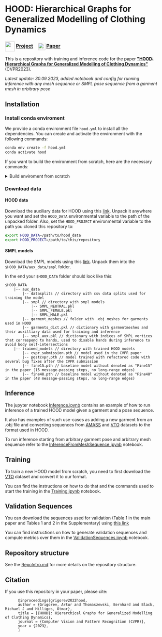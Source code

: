 
# HOOD: Hierarchical Graphs for Generalized Modelling of Clothing Dynamics

### <img align=center src=./static/icons/project.png width='32'/> [Project](https://dolorousrtur.github.io/hood/) &ensp; <img align=center src=./static/icons/paper.png width='24'/> [Paper](https://arxiv.org/abs/2212.07242) &ensp;  

This is a repository with training and inference code for the paper [**"HOOD: Hierarchical Graphs for Generalized Modelling of Clothing Dynamics"**](https://arxiv.org/abs/2212.07242) (CVPR2023).

*Latest update: 30.09.2023, added notebook and config for running inference with any mesh sequence or SMPL pose sequence from a garment mesh in arbitrary pose*

## Installation


### Install conda enviroment
We provide a conda environment file `hood.yml` to install all the dependencies. 
You can create and activate the environment with the following commands:

```bash
conda env create -f hood.yml
conda activate hood
```

If you want to build the environment from scratch, here are the necessary commands: 
<details>
  <summary>Build enviroment from scratch</summary>

```bash
# Create and activate a new environment
conda create -n hood python=3.9 -y
conda activate hood

# install pytorch (see https://pytorch.org/)
conda install pytorch torchvision torchaudio pytorch-cuda=11.7 -c pytorch -c nvidia -y

# install pytorch_geometric (see https://pytorch-geometric.readthedocs.io/en/latest/install/installation.html)
conda install pyg -c pyg -y

# install pytorch3d (see https://github.com/facebookresearch/pytorch3d/blob/main/INSTALL.md)
conda install -c fvcore -c iopath -c conda-forge fvcore iopath -y
conda install -c bottler nvidiacub -y
conda install pytorch3d -c pytorch3d -y


# install auxiliary packages with conda
conda install -c conda-forge munch pandas tqdm omegaconf matplotlib einops ffmpeg -y

# install more auxiliary packages with pip
pip install smplx aitviewer chumpy huepy

# create a new kernel for jupyter notebook
conda install ipykernel -y; python -m ipykernel install --user --name hood --display-name "hood"
```
</details>

### Download data
#### HOOD data
Download the auxiliary data for HOOD using this [link](https://drive.google.com/file/d/1RdA4L6Fy50VsKZ8k7ySp5ps5YtWoHSgs/view?usp=sharing).
Unpack it anywhere you want and set the `HOOD_DATA` environmental variable to the path of the unpacked folder.
Also, set the `HOOD_PROJECT` environmental variable to the path you cloned this repository to:

```bash
export HOOD_DATA=/path/to/hood_data
export HOOD_PROJECT=/path/to/this/repository
```

#### SMPL models
Download the SMPL models using this [link](https://smpl-x.is.tue.mpg.de/). Unpack them into the `$HOOD_DATA/aux_data/smpl` folder.

In the end your `$HOOD_DATA` folder should look like this:
```
$HOOD_DATA
    |-- aux_data
        |-- datasplits // directory with csv data splits used for training the model
        |-- smpl // directory with smpl models
            |-- SMPL_NEUTRAL.pkl
            |-- SMPL_FEMALE.pkl
            |-- SMPL_MALE.pkl
        |-- garment_meshes // folder with .obj meshes for garments used in HOOD
        |-- garments_dict.pkl // dictionary with garmentmeshes and their auxilliary data used for training and inference
        |-- smpl_aux.pkl // dictionary with indices of SMPL vertices that correspond to hands, used to disable hands during inference to avoid body self-intersections
    |-- trained_models // directory with trained HOOD models
        |-- cvpr_submission.pth // model used in the CVPR paper
        |-- postcvpr.pth // model trained with refactored code with several bug fixes after the CVPR submission
        |-- fine15.pth // baseline model without denoted as "Fine15" in the paper (15 message-passing steps, no long-range edges)
        |-- fine48.pth // baseline model without denoted as "Fine48" in the paper (48 message-passing steps, no long-range edges)
```

## Inference
The jupyter notebook [Inference.ipynb](Inference.ipynb) contains an example of how to run inference of a trained HOOD model given a garment and a pose sequence.

It also has examples of such use-cases as adding a new garment from an .obj file and converting sequences from [AMASS](https://amass.is.tue.mpg.de/) and [VTO](https://github.com/isantesteban/vto-dataset) datasets to the format used in HOOD.

To run inference starting from arbitrary garment pose and arbitrary mesh sequence refer to the [InferenceFromMeshSequence.ipynb](InferenceFromMeshSequence.ipynb) notebook.  

## Training
To train a new HOOD model from scratch, you need to first download the [VTO](https://github.com/isantesteban/vto-dataset) dataset and convert it to our format.

You can find the instructions on how to do that and the commands used to start the training in the [Training.ipynb](Training.ipynb) notebook.

## Validation Sequences
You can download the sequences used for validation (Table 1 in the main paper and Tables 1 and 2 in the Supplementary) 
using [this link](https://drive.google.com/file/d/1jFkDWPZW2HwYsYqcXAC3hX0NlumBnqT3/view?usp=sharing)

You can find instructions on how to generate validation sequences and compute metrics over them in the [ValidationSequences.ipynb](ValidationSequences.ipynb) notebook.



## Repository structure
See the [RepoIntro.md](RepoIntro.md) for more details on the repository structure.



## Citation
If you use this repository in your paper, please cite:
```
      @inproceedings{grigorev2022hood,
      author = {Grigorev, Artur and Thomaszewski, Bernhard and Black, Michael J and Hilliges, Otmar}, 
      title = {{HOOD}: Hierarchical Graphs for Generalized Modelling of Clothing Dynamics}, 
      journal = {Computer Vision and Pattern Recognition (CVPR)},
      year = {2023},
      }
```
